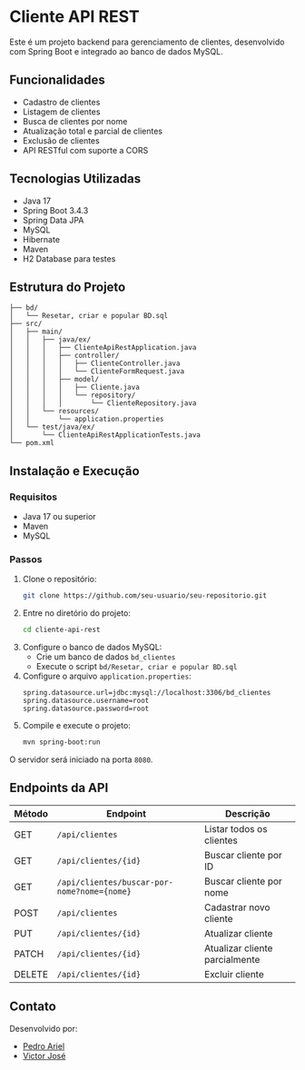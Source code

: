 # Cliente API REST

Este é um projeto backend para gerenciamento de clientes, desenvolvido com Spring Boot e integrado ao banco de dados MySQL.

## Funcionalidades
- Cadastro de clientes
- Listagem de clientes
- Busca de clientes por nome
- Atualização total e parcial de clientes
- Exclusão de clientes
- API RESTful com suporte a CORS

## Tecnologias Utilizadas
- Java 17
- Spring Boot 3.4.3
- Spring Data JPA
- MySQL
- Hibernate
- Maven
- H2 Database para testes

## Estrutura do Projeto
```
├── bd/
│   └── Resetar, criar e popular BD.sql
├── src/
│   ├── main/
│   │   ├── java/ex/
│   │   │   ├── ClienteApiRestApplication.java
│   │   │   ├── controller/
│   │   │   │   ├── ClienteController.java
│   │   │   │   └── ClienteFormRequest.java
│   │   │   ├── model/
│   │   │   │   ├── Cliente.java
│   │   │   │   └── repository/
│   │   │   │       └── ClienteRepository.java
│   │   └── resources/
│   │       └── application.properties
│   └── test/java/ex/
│       └── ClienteApiRestApplicationTests.java
└── pom.xml
```

## Instalação e Execução
### Requisitos
- Java 17 ou superior
- Maven
- MySQL

### Passos
1. Clone o repositório:
   ```sh
   git clone https://github.com/seu-usuario/seu-repositorio.git
   ```
2. Entre no diretório do projeto:
   ```sh
   cd cliente-api-rest
   ```
3. Configure o banco de dados MySQL:
   - Crie um banco de dados `bd_clientes`
   - Execute o script `bd/Resetar, criar e popular BD.sql`
4. Configure o arquivo `application.properties`:
   ```properties
   spring.datasource.url=jdbc:mysql://localhost:3306/bd_clientes
   spring.datasource.username=root
   spring.datasource.password=root
   ```
5. Compile e execute o projeto:
   ```sh
   mvn spring-boot:run
   ```

O servidor será iniciado na porta `8080`.

## Endpoints da API

| Método | Endpoint                      | Descrição                          |
|---------|-------------------------------|----------------------------------|
| GET     | `/api/clientes`               | Listar todos os clientes        |
| GET     | `/api/clientes/{id}`          | Buscar cliente por ID           |
| GET     | `/api/clientes/buscar-por-nome?nome={nome}` | Buscar cliente por nome |
| POST    | `/api/clientes`               | Cadastrar novo cliente          |
| PUT     | `/api/clientes/{id}`          | Atualizar cliente               |
| PATCH   | `/api/clientes/{id}`          | Atualizar cliente parcialmente  |
| DELETE  | `/api/clientes/{id}`          | Excluir cliente                 |

## Contato
Desenvolvido por:
- [Pedro Ariel](https://github.com/pedroOlvPinheiro)
- [Victor José](https://github.com/VictorJoseQM)

